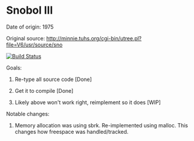 # Snobol III

Date of origin: 1975

Original source: http://minnie.tuhs.org/cgi-bin/utree.pl?file=V6/usr/source/sno

[![Build Status](https://travis-ci.org/tcadigan/snobol_III.svg?branch=master)](https://travis-ci.org/tcadigan/snobol_III)

Goals:

1) Re-type all source code [Done]

2) Get it to compile [Done]

3) Likely above won't work right, reimplement so it does [WIP]

Notable changes:

1) Memory allocation was using sbrk. Re-implemented using malloc. This changes how freespace was handled/tracked.